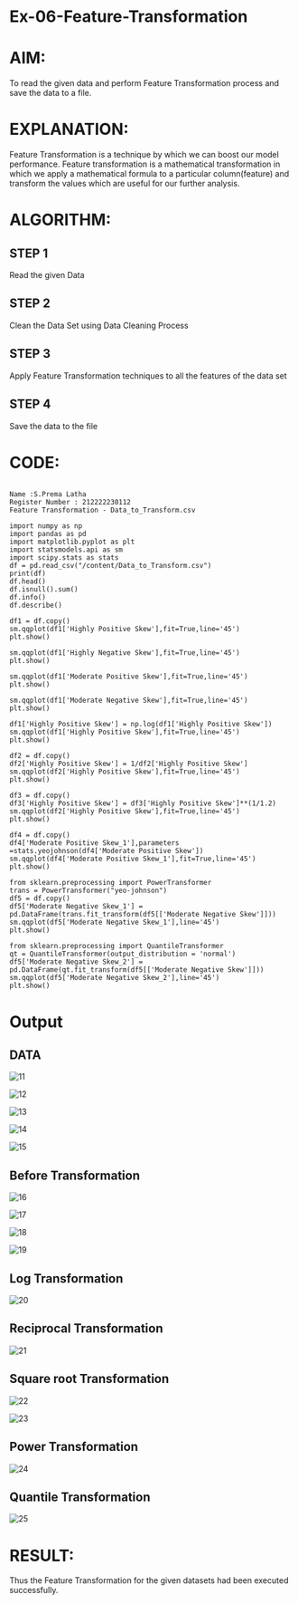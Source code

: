 # Ex-06-Feature-Transformation

# AIM:
To read the given data and perform Feature Transformation process and save the data to a file.

# EXPLANATION:
Feature Transformation is a technique by which we can boost our model performance. Feature transformation is a mathematical transformation in which we apply a mathematical formula to a particular column(feature) and transform the values which are useful for our further analysis.

# ALGORITHM:
## STEP 1
Read the given Data

## STEP 2
Clean the Data Set using Data Cleaning Process

## STEP 3
Apply Feature Transformation techniques to all the features of the data set

## STEP 4
Save the data to the file

# CODE:

```

Name :S.Prema Latha
Register Number : 212222230112
Feature Transformation - Data_to_Transform.csv

import numpy as np
import pandas as pd
import matplotlib.pyplot as plt
import statsmodels.api as sm
import scipy.stats as stats
df = pd.read_csv("/content/Data_to_Transform.csv")
print(df)
df.head()
df.isnull().sum()
df.info()
df.describe()

df1 = df.copy()
sm.qqplot(df1['Highly Positive Skew'],fit=True,line='45')
plt.show()

sm.qqplot(df1['Highly Negative Skew'],fit=True,line='45')
plt.show()

sm.qqplot(df1['Moderate Positive Skew'],fit=True,line='45')
plt.show()

sm.qqplot(df1['Moderate Negative Skew'],fit=True,line='45')
plt.show()

df1['Highly Positive Skew'] = np.log(df1['Highly Positive Skew'])
sm.qqplot(df1['Highly Positive Skew'],fit=True,line='45')
plt.show()

df2 = df.copy()
df2['Highly Positive Skew'] = 1/df2['Highly Positive Skew']
sm.qqplot(df2['Highly Positive Skew'],fit=True,line='45')
plt.show()

df3 = df.copy()
df3['Highly Positive Skew'] = df3['Highly Positive Skew']**(1/1.2)
sm.qqplot(df2['Highly Positive Skew'],fit=True,line='45')
plt.show()

df4 = df.copy()
df4['Moderate Positive Skew_1'],parameters =stats.yeojohnson(df4['Moderate Positive Skew'])
sm.qqplot(df4['Moderate Positive Skew_1'],fit=True,line='45')
plt.show()

from sklearn.preprocessing import PowerTransformer 
trans = PowerTransformer("yeo-johnson")
df5 = df.copy()
df5['Moderate Negative Skew_1'] = pd.DataFrame(trans.fit_transform(df5[['Moderate Negative Skew']]))
sm.qqplot(df5['Moderate Negative Skew_1'],line='45')
plt.show()

from sklearn.preprocessing import QuantileTransformer
qt = QuantileTransformer(output_distribution = 'normal')
df5['Moderate Negative Skew_2'] = pd.DataFrame(qt.fit_transform(df5[['Moderate Negative Skew']]))
sm.qqplot(df5['Moderate Negative Skew_2'],line='45')
plt.show()

```

# Output
## DATA
![11](https://user-images.githubusercontent.com/120620842/236667477-0e18d722-e945-4c6b-be27-10300a180731.png)

![12](https://user-images.githubusercontent.com/120620842/236667514-95dec1b7-4f3a-4457-a361-d36496323a96.png)

![13](https://user-images.githubusercontent.com/120620842/236667526-40994bb3-22ba-4782-8c51-494404a1618e.png)

![14](https://user-images.githubusercontent.com/120620842/236667547-53afcda0-bff3-4075-bf17-027dcb1e201b.png)

![15](https://user-images.githubusercontent.com/120620842/236667555-921c9db6-471f-4a31-b8ae-6b29194da49d.png)

## Before Transformation

![16](https://user-images.githubusercontent.com/120620842/236667590-d8404af4-80b2-405f-bafe-897ecacafaf0.png)

![17](https://user-images.githubusercontent.com/120620842/236667602-f207cf2c-d51b-4629-90ea-8b06b1febd81.png)

![18](https://user-images.githubusercontent.com/120620842/236667610-a91a8ce4-8bd1-46f8-a92d-73de1b396ddb.png)

![19](https://user-images.githubusercontent.com/120620842/236667623-807d366f-df04-4516-9865-c495c4c3cb16.png)

## Log Transformation

![20](https://user-images.githubusercontent.com/120620842/236667667-4689f5dd-31f3-4df9-b5f2-c7eb4d508c3e.png)

## Reciprocal Transformation

![21](https://user-images.githubusercontent.com/120620842/236667687-109d4d2e-7a61-4d95-ada3-55e7914f3aab.png)

## Square root Transformation

![22](https://user-images.githubusercontent.com/120620842/236667710-79b95ea5-8d70-421d-9acd-93f6b34e7493.png)

![23](https://user-images.githubusercontent.com/120620842/236667724-5b5efec4-0aa2-4643-b7fe-c92e4393a2b3.png)

## Power Transformation

![24](https://user-images.githubusercontent.com/120620842/236667747-71b82bfd-f08f-4c00-821a-7a8480b4dcb7.png)

## Quantile Transformation

![25](https://user-images.githubusercontent.com/120620842/236667764-95d9490e-a306-4700-a441-1120fd0b90fb.png)


# RESULT:
Thus the Feature Transformation for the given datasets had been executed successfully.
